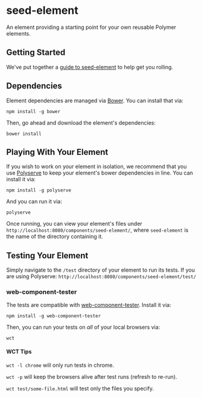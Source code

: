 # seed-element

An element providing a starting point for your own reusable Polymer elements.


## Getting Started

We've put together a [guide to seed-element](http://www.polymer-project.org/docs/start/reusableelements.html) to help get you rolling.


## Dependencies

Element dependencies are managed via [Bower](http://bower.io/). You can
install that via:

    npm install -g bower
    
Then, go ahead and download the element's dependencies:

    bower install
    

## Playing With Your Element

If you wish to work on your element in isolation, we recommend that you use
[Polyserve](https://github.com/PolymerLabs/polyserve) to keep your element's
bower dependencies in line. You can install it via:

    npm install -g polyserve

And you can run it via:

    polyserve

Once running, you can view your element's files under
`http://localhost:8080/components/seed-element/`, where `seed-element` is the
name of the directory containing it.


## Testing Your Element

Simply navigate to the `/test` directory of your element to run its tests. If
you are using Polyserve: `http://localhost:8080/components/seed-element/test/`

### web-component-tester

The tests are compatible with [web-component-tester](https://github.com/Polymer/web-component-tester).
Install it via:

    npm install -g web-component-tester

Then, you can run your tests on _all_ of your local browsers via:

    wct

#### WCT Tips

`wct -l chrome` will only run tests in chrome.

`wct -p` will keep the browsers alive after test runs (refresh to re-run).

`wct test/some-file.html` will test only the files you specify.
